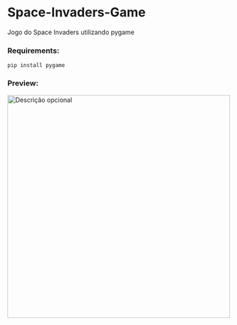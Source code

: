 # Space-Invaders-Game
 Jogo do Space Invaders utilizando pygame
 
### Requirements:

```pip install pygame```

### Preview:

<img src="space-invaders-compressed.gif" alt="Descrição opcional" width="500px" />






